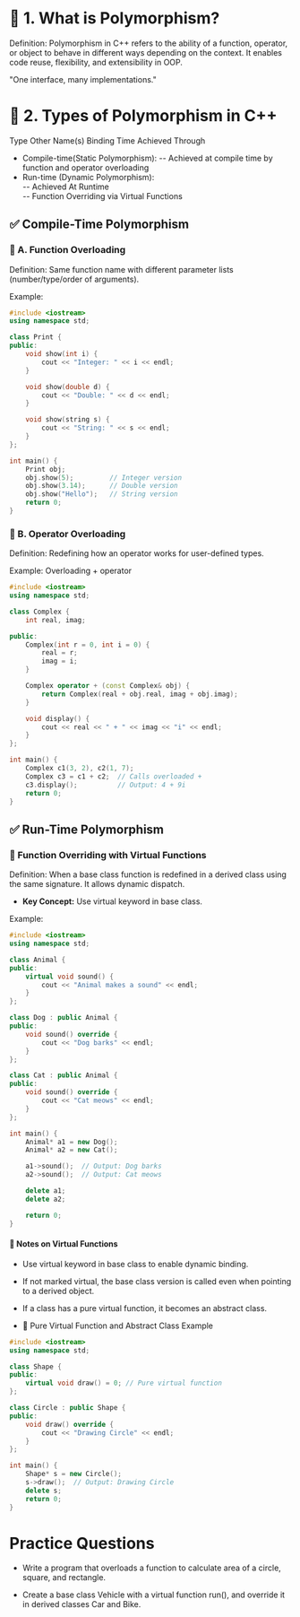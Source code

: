 # 🔷 1. What is Polymorphism?

Definition:
Polymorphism in C++ refers to the ability of a function, operator, or object to behave in different ways depending on the context. It enables code reuse, flexibility, and extensibility in OOP.

"One interface, many implementations."

# 🔷 2. Types of Polymorphism in C++
Type	Other Name(s)	Binding Time	Achieved Through

- Compile-time(Static Polymorphism):
    -- Achieved at compile time by function and operator overloading
- Run-time (Dynamic Polymorphism):	
    -- Achieved At Runtime	
    -- Function Overriding via Virtual Functions

## ✅ Compile-Time Polymorphism
### 🔹 A. Function Overloading

Definition:
Same function name with different parameter lists (number/type/order of arguments).

Example:
```cpp
#include <iostream>
using namespace std;

class Print {
public:
    void show(int i) {
        cout << "Integer: " << i << endl;
    }

    void show(double d) {
        cout << "Double: " << d << endl;
    }

    void show(string s) {
        cout << "String: " << s << endl;
    }
};

int main() {
    Print obj;
    obj.show(5);         // Integer version
    obj.show(3.14);      // Double version
    obj.show("Hello");   // String version
    return 0;
}
```

### 🔹 B. Operator Overloading

Definition:
Redefining how an operator works for user-defined types.

Example: Overloading + operator
```cpp
#include <iostream>
using namespace std;

class Complex {
    int real, imag;

public:
    Complex(int r = 0, int i = 0) {
        real = r;
        imag = i;
    }

    Complex operator + (const Complex& obj) {
        return Complex(real + obj.real, imag + obj.imag);
    }

    void display() {
        cout << real << " + " << imag << "i" << endl;
    }
};

int main() {
    Complex c1(3, 2), c2(1, 7);
    Complex c3 = c1 + c2;  // Calls overloaded +
    c3.display();          // Output: 4 + 9i
    return 0;
}
```

## ✅ Run-Time Polymorphism

### 🔹 Function Overriding with Virtual Functions
Definition:
When a base class function is redefined in a derived class using the same signature. It allows dynamic dispatch.

- **Key Concept:** Use virtual keyword in base class.

Example:
```cpp
#include <iostream>
using namespace std;

class Animal {
public:
    virtual void sound() {
        cout << "Animal makes a sound" << endl;
    }
};

class Dog : public Animal {
public:
    void sound() override {
        cout << "Dog barks" << endl;
    }
};

class Cat : public Animal {
public:
    void sound() override {
        cout << "Cat meows" << endl;
    }
};

int main() {
    Animal* a1 = new Dog();
    Animal* a2 = new Cat();

    a1->sound();  // Output: Dog barks
    a2->sound();  // Output: Cat meows

    delete a1;
    delete a2;

    return 0;
}
```
#### 🔹 Notes on Virtual Functions
- Use virtual keyword in base class to enable dynamic binding.
- If not marked virtual, the base class version is called even when pointing to a derived object.
- If a class has a pure virtual function, it becomes an abstract class.

- 🔹 Pure Virtual Function and Abstract Class Example
```cpp
#include <iostream>
using namespace std;

class Shape {
public:
    virtual void draw() = 0; // Pure virtual function
};

class Circle : public Shape {
public:
    void draw() override {
        cout << "Drawing Circle" << endl;
    }
};

int main() {
    Shape* s = new Circle();
    s->draw();  // Output: Drawing Circle
    delete s;
    return 0;
}
```


#  Practice Questions
- Write a program that overloads a function to calculate area of a circle, square, and rectangle.

- Create a base class Vehicle with a virtual function run(), and override it in derived classes Car and Bike.

